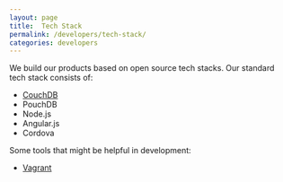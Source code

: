 ```yaml
---
layout: page
title:  Tech Stack
permalink: /developers/tech-stack/
categories: developers
---
```


We build our products based on open source tech stacks. Our standard tech stack consists of:

- [CouchDB](/developers/couchdb)
- PouchDB
- Node.js
- Angular.js
- Cordova

Some tools that might be helpful in development:

- [Vagrant](/developers/vagrant)